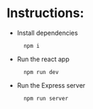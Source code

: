 # Instructions:

- Install dependencies

  ```
    npm i
  ```

- Run the react app

  ```
    npm run dev
  ```

- Run the Express server

  ```
    npm run server
  ```
